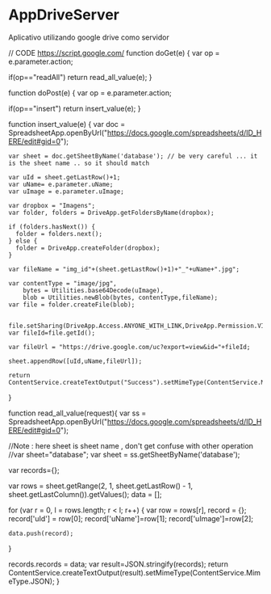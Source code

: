 # AppDriveServer
Aplicativo utilizando google drive como servidor

// CODE https://script.google.com/
function doGet(e) {
  var op = e.parameter.action;

  if(op=="readAll")
    return read_all_value(e);
}

function doPost(e) {
  var op = e.parameter.action;
  
  if(op=="insert")
    return insert_value(e);
}

function insert_value(e) {
    var doc = SpreadsheetApp.openByUrl("https://docs.google.com/spreadsheets/d/ID_HERE/edit#gid=0");

    var sheet = doc.getSheetByName('database'); // be very careful ... it is the sheet name .. so it should match
    
    var uId = sheet.getLastRow()+1;
    var uName= e.parameter.uName;
    var uImage = e.parameter.uImage;
  
    var dropbox = "Imagens";
    var folder, folders = DriveApp.getFoldersByName(dropbox);
 
    if (folders.hasNext()) {
      folder = folders.next();
    } else {
      folder = DriveApp.createFolder(dropbox);
    }
     
    var fileName = "img_id"+(sheet.getLastRow()+1)+"_"+uName+".jpg";
  
    var contentType = "image/jpg",
        bytes = Utilities.base64Decode(uImage),
        blob = Utilities.newBlob(bytes, contentType,fileName);
    var file = folder.createFile(blob);
    
      file.setSharing(DriveApp.Access.ANYONE_WITH_LINK,DriveApp.Permission.VIEW);
    var fileId=file.getId();
  
    var fileUrl = "https://drive.google.com/uc?export=view&id="+fileId;
        
    sheet.appendRow([uId,uName,fileUrl]);
  
    return ContentService.createTextOutput("Success").setMimeType(ContentService.MimeType.JAVASCRIPT);
}

function read_all_value(request){
  var ss = SpreadsheetApp.openByUrl("https://docs.google.com/spreadsheets/d/ID_HERE/edit#gid=0");
 
  //Note : here sheet is sheet name , don't get confuse with other operation 
  //var sheet="database";
  var sheet = ss.getSheetByName('database');

  var records={};
 
  var rows = sheet.getRange(2, 1, sheet.getLastRow() - 1, sheet.getLastColumn()).getValues();
      data = [];

  for (var r = 0, l = rows.length; r < l; r++) {
    var row     = rows[r],
        record  = {};
    record['uId'] = row[0];
    record['uName']=row[1];
    record['uImage']=row[2];
    
    data.push(record);
  }

   records.records = data;
   var result=JSON.stringify(records);
   return ContentService.createTextOutput(result).setMimeType(ContentService.MimeType.JSON);
}
